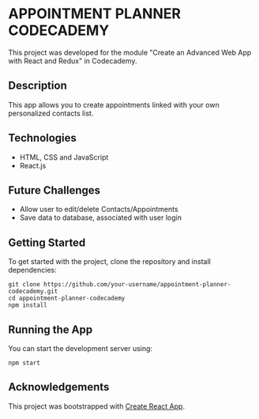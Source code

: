 # APPOINTMENT PLANNER CODECADEMY

This project was developed for the module "Create an Advanced Web App with React and Redux" in Codecademy.

## Description

This app allows you to create appointments linked with your own personalized contacts list.

## Technologies
- HTML, CSS and JavaScript
- React.js

## Future Challenges
- Allow user to edit/delete Contacts/Appointments
- Save data to database, associated with user login

## Getting Started

To get started with the project, clone the repository and install dependencies:

```
git clone https://github.com/your-username/appointment-planner-codecademy.git
cd appointment-planner-codecademy
npm install
```

## Running the App

You can start the development server using:

`npm start`

## Acknowledgements

This project was bootstrapped with [Create React App](https://github.com/facebook/create-react-app).
